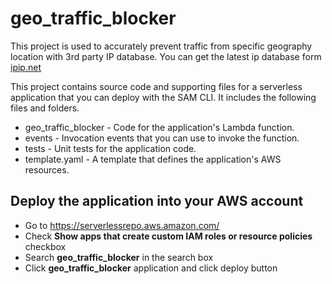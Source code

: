 # geo_traffic_blocker

This project is used to accurately prevent traffic from specific geography location with 3rd party IP database.
You can get the latest ip database form [ipip.net](https://www.ipip.net/product/client.html)

This project contains source code and supporting files for a serverless application that you can deploy with the SAM CLI. It includes the following files and folders.

- geo_traffic_blocker - Code for the application's Lambda function.
- events - Invocation events that you can use to invoke the function.
- tests - Unit tests for the application code. 
- template.yaml - A template that defines the application's AWS resources.

## Deploy the application into your AWS account

- Go to https://serverlessrepo.aws.amazon.com/ 
- Check **Show apps that create custom IAM roles or resource policies** checkbox
- Search **geo_traffic_blocker** in the search box
- Click **geo_traffic_blocker** application and click deploy button
